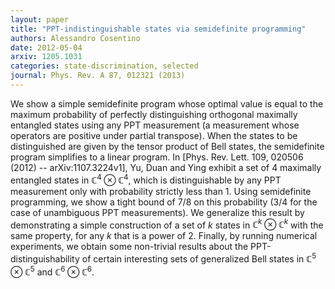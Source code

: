 ```yaml
---
layout: paper
title: "PPT-indistinguishable states via semidefinite programming"
authors: Alessandro Cosentino
date: 2012-05-04
arxiv: 1205.1031
categories: state-discrimination, selected
journal: Phys. Rev. A 87, 012321 (2013) 
---
```


We show a simple semidefinite program whose optimal value is equal to the maximum probability of perfectly distinguishing orthogonal maximally entangled states using any PPT measurement (a measurement whose operators are positive under partial transpose). When the states to be distinguished are given by the tensor product of Bell states, the semidefinite program simplifies to a linear program. In [Phys. Rev. Lett. 109, 020506 (2012) -- arXiv:1107.3224v1], Yu, Duan and Ying exhibit a set of $4$ maximally entangled states in $\mathbb{C}^{4}\otimes\mathbb{C}^{4}$, which is distinguishable by any PPT measurement only with probability strictly less than 1. Using semidefinite programming, we show a tight bound of $7/8$ on this probability ($3/4$ for the case of unambiguous PPT measurements). We generalize this result by demonstrating a simple construction of a set of $k$ states in $\mathbb{C}^{k}\otimes\mathbb{C}^{k}$ with the same property, for any $k$ that is a power of $2$. Finally, by running numerical experiments, we obtain some non-trivial results about the PPT-distinguishability of certain interesting sets of generalized Bell states in $\mathbb{C}^{5}\otimes\mathbb{C}^{5}$ and $\mathbb{C}^{6}\otimes\mathbb{C}^{6}$.